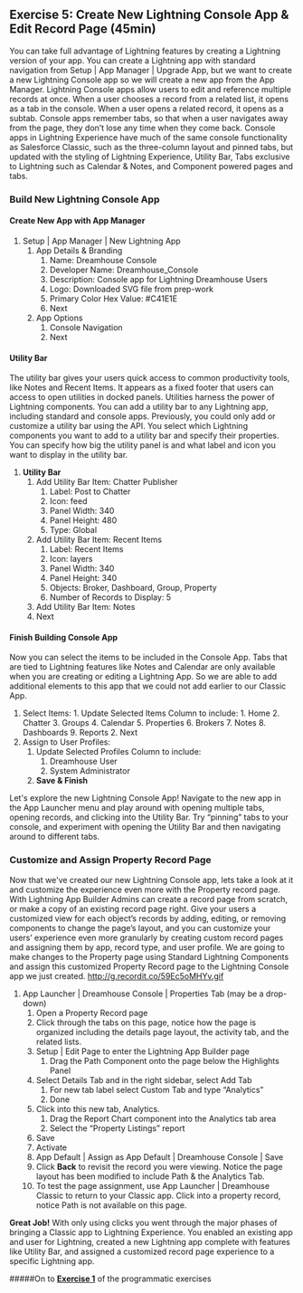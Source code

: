 ## Exercise 5: Create New Lightning Console App & Edit Record Page (45min)

You can take full advantage of Lightning features by creating a Lightning version of your app. You can create a Lightning app with standard navigation from Setup | App Manager | Upgrade App, but we want to create a new Lightning Console app so we will create a  new app from the App Manager. Lightning Console apps allow users to edit and reference multiple records at once. When a user chooses a record from a related list, it opens as a tab in the console. When a user opens a related record, it opens as a subtab. Console apps remember tabs, so that when a user navigates away from the page, they don’t lose any time when they come back. Console apps in Lightning Experience have much of the same console functionality as Salesforce Classic, such as the three-column layout and pinned tabs, but updated with the styling of Lightning Experience, Utility Bar, Tabs exclusive to Lightning such as Calendar & Notes, and Component powered pages and tabs.


### Build New Lightning Console App 

#### Create New App with App Manager

1. Setup | App Manager | New Lightning App 
    1. App Details & Branding 
        1. Name: Dreamhouse Console 
        2. Developer Name: Dreamhouse_Console
        3. Description: Console app for Lightning Dreamhouse Users
        4. Logo: Downloaded SVG file from prep-work 
        5. Primary Color Hex Value: #C41E1E
        6. Next
    2. App Options
        1. Console Navigation
        2.  Next

#### Utility Bar

The utility bar gives your users quick access to common productivity tools, like Notes and Recent Items. It appears as a fixed footer that users can access to open utilities in docked panels. Utilities harness the power of Lightning components. You can add a utility bar to any Lightning app, including standard and console apps. Previously, you could only add or customize a utility bar using the API. You select which Lightning components you want to add to a utility bar and specify their properties. You can specify how big the utility panel is and what label and icon you want to display in the utility bar. 

1. **Utility Bar**
    1. Add Utility Bar Item: Chatter Publisher
        1. Label: Post to Chatter
        2. Icon: feed
        3. Panel Width: 340
        4. Panel Height: 480
        5. Type: Global
    2. Add Utility Bar Item: Recent Items
        1. Label: Recent Items
        2. Icon: layers
        3. Panel Width: 340
        4. Panel Height: 340
        5. Objects: Broker, Dashboard, Group, Property
        6. Number of Records to Display: 5
    3. Add Utility Bar Item: Notes
    4. Next 

#### Finish Building Console App 

Now you can select the items to be included in the Console App. Tabs that are tied to Lightning features like Notes and Calendar are only available when you are creating or editing a Lightning App. So we are able to add additional elements to this app that we could not add earlier to our Classic App. 

1. Select Items: 
        1. Update Selected Items Column to include: 
            1. Home
            2. Chatter
            3. Groups
            4. Calendar
            5. Properties
            6. Brokers
            7. Notes
            8. Dashboards
            9. Reports
        2. Next
2. Assign to User Profiles:
    1. Update Selected Profiles Column to include: 
        1. Dreamhouse User
        2. System Administrator
    2. **Save & Finish** 


Let's explore the new Lightning Console App! Navigate to the new app in the App Launcher menu and play around with opening multiple tabs, opening records, and clicking into the Utility Bar. Try “pinning” tabs to your console, and experiment with opening the Utility Bar and then navigating around to different tabs. 


### Customize and Assign Property Record Page

Now that we've created our new Lightning Console app, lets take a look at it and customize the experience even more with the Property record page. With Lightning App Builder Admins can create a record page from scratch, or make a copy of an existing record page right. Give your users a customized view for each object’s records by adding, editing, or removing components to change the page’s layout, and you can customize your users’ experience even more granularly by creating custom record pages and assigning them by app, record type, and user profile. We are going to make changes to the Property page using Standard Lightning Components and assign this customized Property Record page to the Lightning Console app we just created. http://g.recordit.co/59Ec5oMHYv.gif

1. App Launcher | Dreamhouse Console | Properties Tab (may be a drop-down)
    1. Open a Property Record page
    2. Click through the tabs on this page, notice how the page is organized including the details page layout, the activity tab, and the related lists. 
    3. Setup | Edit Page to enter the Lightning App Builder page 
        1. Drag the Path Component onto the page below the Highlights Panel 
    4. Select Details Tab and in the right sidebar, select Add Tab
        1. For new tab label select Custom Tab and type “Analytics”
        2. Done
    5. Click into this new tab, Analytics. 
        1. Drag the Report Chart component into the Analytics tab area
        2. Select the “Property Listings” report
    6. Save
    7. Activate
    8. App Default | Assign as App Default | Dreamhouse Console | Save
    9. Click **Back** to revisit the record you were viewing. Notice the page layout has been modified to include Path & the Analytics Tab.
    10. To test the page assignment, use App Launcher | Dreamhouse Classic to return to your Classic app. Click into a property record, notice Path is not available on this page. 


**Great Job!** With only using clicks you went through the major phases of bringing a Classic app to Lightning Experience. You enabled an existing app and user for Lightning, created a new Lightning app complete with features like Utility Bar, and assigned a customized record page experience to a specific Lightning app.  


#####On to **[Exercise 1](https://github.com/garazi/LightningAdoptionWorkshop/blob/master/docs/Exercise_1.md)** of the programmatic exercises
